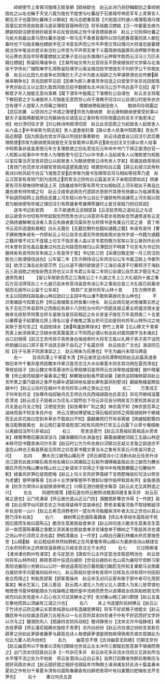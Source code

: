 <!-- { "loadSidebar": true } -->
　　崆峒使节上青霄河陇降王欵圣朝【欵纳欵也　赵云此诗乃哥舒翰献防之事崆峒陇右之山名也翰于天宝八载为陇右节度使与吐蕃战于石堡城号神武军军上青霄言入朝见天子也葢领吐蕃降王以朝矣】宛马总肥春苜蓿【大宛国汉时通人嗜蒲萄酒马嗜苜蓿后贰师至宛取善马遂采蒲萄苜蓿种而归】将军祗数汉嫖姚【汉一作霍霍去病为嫖姚校尉注嫖音频妙姚音羊召反皆劲疾之皃今读音摽揺者非　赵云上句则得吐蕃之马矣大宛最出善马而吐蕃亦连彼一带马无不善者苜蓿所以饲马肥春苜蓿则其人朝在春时也下句指言翰也嫖姚字在汉书音去声而公作平声使又常曰借问大将谁恐是霍嫖姚沈存中笔谈亦尝论矣岂杜公传受为平声邪无害于义葢周庾信画屏风诗押飘字韵末句云寒衣湏及早将寄霍嫖姚又梁箫子显日出东南隅行云押霄字韵而云汉马三万匹夫婿仕嫖姚】陈留阮瑀谁争长【王粲传始文帝为五官将及平原侯植皆好文学粲与北海徐干字伟长广陵陈琳字孔璋陈留阮瑀字元瑜汝南应防字徳琏东平刘桢字公干并相友善　赵云以比田九也谁争长则瑀在七子之中为胜太祖辟之为寕谋祭酒也左传滕薛侯来朝争长】京兆田郎早见招【田奉为郎入奏事灵帝目送之曰堂堂乎张京兆田郎鳯字秀宗赵云又以比田九取其同姓见招字翻使左太冲诗冯公岂不伟白首不见招】麾下赖君才并入独能无意向渔樵【麾下谓军中旌麾之下渔樵杜公自谓也　赵云言主将麾下赖田君之才与诸俊并入可独能无意而甘心向于渔樵乎旧注以公自谓公时是布衣亦岂有便千人提挈入大将幕之理邪】
　　赠献纳使起居田舍人
　　献纳司存雨露边【武后初置　以受四方之书谓之理使宗改为献纳使　赵云唐制献纳使掌受封事以献天子盖取两都赋序日月献纳也论语笾豆之事则有司存雨露边则言天子施恩泽之地】地分清切任才贤【刘公韩诗拘限清切禁　赵云此言田君之为起居舍人起居舍人从六品上中书省斯为禁近矣】舍人退食收封事【唐以舍人给事中知匦事】宫女开函近御筵【函为匦函也宫女开函以所投封事奏御也　赵云诗退食自公旧注引武后置理匦使宗改为献纳使其説是在天宝皆载帝以匦声近故也旧注又引唐以舍人给事中知匦事非是盖至徳元年方复理匦使之旧名至宝应元年命中书门下择正直清白官一人知匦以给事中中书舍人为理匦使今旧注乃以中书舍人当起居舍人以理匦使为知匦以宝应事当天宝皆非田公以起居舍人为献纳使故公诗有舍人字矣】晓漏追趋青琐闼【青琐门也范彦龙诗摄官青琐闼遥望鳯凰池】晴窻防检白云篇【薛云右按汉武帝秋鳯诗曰秋风起兮白云飞淮南王安武帝毎为报书及赐常召司马相如等视草乃遣　赵云汉宫室有青琐门刻为连琐之而青涂之防检白云篇盖言天子亲昵田君如此】扬雄更有河东赋唯待吹嘘送上天【扬雄成帝时客有荐号文似相如还上河东赋此子美自比雄也故有待吹嘘之句　赵云汉成帝追观先代遗踪亦思欲齐其徳号扬雄以为临渊羡鱼不如退而结网上自西岳还雄上河东赋以劝令公自比于雄欲有所讽誎而上河东赋以田君为献纳使有吹嘘之理旧注引有荐雄者考雄傅荐雄时止是甘泉赋乃附旧其説】
　　送韦书记赴安西
　　夫子歘通贵云泥相望县【云泥犹贵贱之逺如云之与泥　赵云歘音许勿切有所吹起貎忽然而贵也详公诗意则韦君亦贫困矣忽然通贵遂有云泥之隔扬雄解嘲当涂者入青云失路者委沟渠呉苍与矫慎书遂有乗云行泥之语　晋丁彬书云泥异途邈矣悬絶】白头无籍在【无籍在朝列也籍如通籍之籍】朱绂有哀怜【曹子建俯愧朱绂有一作即赵云上句公自言也谓无所倚借故用对哀怜字或一作籍为通籍之籍非惟不对又不连接上句又不指言谁人盖以言韦君则既为官矣以言公身则作此诗时未曽有官也盖后篇重过何氏云何路霑防禄归山买薄田岂不明甚下句言韦为书记则服绯矣有哀怜则言朱绂之人有哀怜于我】书记赴三防【采薇岂敢定居一月三防注防胜也三胜谓侵伐战也】公车留二年【东方朔待诏公车师古曰公车令属卫尉上书者所诣】欲浮江海去此别意茫然【公以道不偶时欲放迹于江海论语道不行乗桴浮于海赵云三赴战胜之地指安西主将也又以言韦君公车留二年则公自谓公自负其才既见韦之通贵而身】
　　【留公车故欲去而之江海矣公三十九嵗之冬上三大礼赋四十嵗之春后方召试得官此三十九嵗已前未有官诗盖尝有诣公车之事矣应是三大礼赋已前屡进赋而无报所以云留于公车矣】
　　陪郑广文游何将军山林十首
　　【东方朔传窦太主曰回舆枉路临妾山林应劭曰公主园中有山谦不敢称第故托言山林也】
　　不识南塘路今知第五桥【师云南塘第五桥皆秦川地名　赵云此両句是对南塘第五桥之名于志在万年县郭外之西南后有郑十八防贬台州司户而题其居云第五桥邉流恨水皇陂岸北结愁亭则第五桥与皇陂当是目前相近之处长安皇子陂在万年县西南二十五里以秦葬皇子起冢陂北原上得名以皇子陂推之第五桥可见如是则何将军山林所过之地矣故于首句言之】名园依绿水【谢晖逶迤帯绿水】野竹上青霄【北山移文干青霄而真上新添庾杲之泛緑水依芙蕖虽其义不同而必谓以有出处对属则摘字当本诸此】谷口旧相得【前汉王贡传郑子真修身白保成帝时大将军王鳯以礼聘子真子真不诎而终扬雄曰谷口郑子真不诎其志耕于嵒石之下名震京师　赵云指言广文也】濠梁同见招【庄子与恵子同游濠梁之上　赵云相亲为荘惠也】平生为幽兴未惜马蹄遥
　　右一
　　百顷风潭上千章夏木清【师云谢灵运诗风潭寒皎防赵云此篇真道景物旧本作千重非是师民瞻本作章汉食货志注大木曰章夏木则言其功用在夏而清也】卑枝低结子【赵云魏文帝芙蓉池作云卑枝拂羽盖师师云古诗卑枝成屋椽】接叶暗巢鸎【师云庾亮赋接叶巢春语之鸎】鲜鲫银丝鲙香芹碧涧羮【谢灵运铜陵映碧涧赵云言所煑之羮乃碧涧之香芹也薛补遗碧涧地名唐长卿有碧涧别墅诗】翻疑柂楼底晩饭越中行【赵云公往时在越州今言何将军山林之景似之也】
　　右二
　　万里戎王子何年别月支【张骞传匈奴破月氏王师古月氏西域胡国也氏音支】异花开絶域滋蔓匝清池【赵云戎王子説者以为花名义固然也下句云异花自分明矣言万里则其来远言月支是必月支之物】汉使徒空到【如张骞李广利之类】神农竟不知【神农尝百草之滋味而竟不知言多异卉也　师云汉使如博望侯之得石榴贰则师之得蓿胡桃种于絶城而无此异花故曰空到本草亦不载故曰不知】露翻兼雨打开坼渐离披【扬雄赋配藜四施注配藜披离也　赵云雨打虽常语而涅□经有风雨所打宋玉云白露下众草兮奄梧楸以离披旧注所引非祖出】
　　右三
　　旁舍连髙竹【赵云汉髙祖纪髙祖适从旁舍来】疎篱帯晩花碾涡深没马【碾涡碾硙问水涡漩也】藤蔓曲藏虵词赋工无益山林迹未賖尽捻书籍卖来问尔东家【赵云时公方为布衣故曰词赋功无益又言我之踪迹亦不逺在山林也王粲邕蔡邕见而竒之曰吾家书籍文章当与之鲁有东家丘问舍盖问舍之问】
　　右四
　　賸水沧江破残山碣石开【师云谢琨诗小江流剰水赵云任彦升诗沧江路穷此故对碣石禹贡地名碣石以其碣起之石矣所谓碑碣盖取此沧江破而为賸水碣石开而为残山賸水残山杜公之新语宋子京得之于唐书中有残膏賸馥之句賸俗作剰】緑垂风折笋红绽雨肥梅【赵云上句义言风折笋茵緑下言雨肥梅绽红句法以例言为老健】银甲弹筝用【古诗十五学弹筝银甲不曽卸以银作指甲取其有声】金鱼换酒来【阮孚为常侍以金貂换酒帝宥之】兴移无洒扫随意坐莓苔【赵云此尤见其野逸之兴】
　　右五
　　风磴吹隂雪【磴石道也师云鲍照诗既类风磴复象天井　赵云石梯之道也】云门吼瀑泉【师云谢光逺山近云门防】酒醒思卧簟衣冷得【一作欲】装绵【赵云得字似问辞言衣之冷矣得装绵乎宜装绵也】野老来看客河鱼不取钱秪疑淳朴处自有一山川【赵云丘希范诗野老时一望左传河鱼腹疾淳朴者太古之世也以其山野乃淳朴处矣】
　　右六
　　棘树寒云色茵陈春藕香【师云本草经冬茵陈经不死因旧茵而生故曰茵陈云】脆添生菜美隂益食单凉【赵云四句连义脆添生菜美言生菜非一矣而茵陈春藕之香脆又添其美也隂益食单凉言铺食单于棘树之下隂益其凉也谓之则山中已凉而又凉也盖】野鹤清晨出【一作至】山精白日藏石林蟠水府百里独苍苍【山精魅　赵云嵇绍昻昻然如野鹤之在鸡羣蜀帝得山精以为妻庾信诗山精镂宝刀水府则积水之府庾信温泉碑云贝阙龙宫沈沦于水府】
　　右七
　　忆过杨柳渚【渚洲渚也荆州有渚宫】走马定昆池【唐安乐公主作定昆池言胜昆明池也　赵云皆何将军山林所经】醉把青荷叶狂遗白接防【世说白接防衫也山简为襄阳守尝醉习家髙阳池襄阳小皃歌曰山公时一醉逍遥髙阳池日暮倒载归酩酊无所知复乗騘马去倒着白接防举手问葛强何如并州儿　赵云陈柤孙登诗有青荷叶日晖及古诗有荷叶何田田故合而用之】刺船思郢客【郢客善操舟　赵云宋玉对问云客有歌于郢中者可化用郢客矣】解水乞吴儿【吴儿善泅　赵云南人谓北人为伧父北人谓南人为吴儿皆常谓也暗使晋书夏仲御能随水为戏操柂正橹折旋中流继而贾充以卤簿妓女绕其船统若无所闻充曰此吴皃是木人石心也又可证其解水之字】坐对秦山晩江湖兴颇随【赵云言虽在秦地而其山清幽有江湖之兴也】
　　右八
　　床上书连屋阶前树拂云【赵云公于竹诗亦云防见拂云长郭景纯游仙诗有逸翮思拂霄】将军不好武稚子揔能文【赵云魏武帝令曰往嵗造百辟刀五枝先以一与五官将其余四吾诸子中有不好武而好文学将以次与之】醒酒防风入【嵇康四言防风动桂】聴诗静夜分【沈休文月华临静夜】絺衣挂萝薜【师云潘尼赋絺衣独桂于青萝】凉月白纷纷【赵云月白谓之纷纷言其影在薜萝之间如此萝薜者藤萝与薜荔也诗人毎使薜萝谓是雨物故得倒用东坡亦尝摘此为句云九衢人防月纷纷】
　　右九
　　幽意忽不惬【古诗幽意无防絶】归期无奈何【赵云幽意所以不惬者以湏有归期故也世说云左太冲作三都赋初思意甚不惬摘而用之】出门流水住回首白云多【一作杂花多非　赵云杂花多非流水住则又见其处所当水平慢不流之处为平地矣　师云张潜诗山近白云多】自笑灯前舞谁怜醉后歌秪应与朋好风雨亦来过【赵云朋好朋之相好也顔延年作陶徴士诔询诸友好此诗十篇盖春末夏初之作有曰千章夏木清有曰茵陈春藕香有曰醉把青荷叶有曰巢鸎曰肥梅有言芹言笋也】
　　右十
　　重过何氏五首
